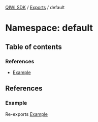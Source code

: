 [QIWI SDK](../README.md) / [Exports](../modules.md) / default

# Namespace: default

## Table of contents

### References

- [Example](default.md#example)

## References

### Example

Re-exports [Example](../classes/Example.md)
